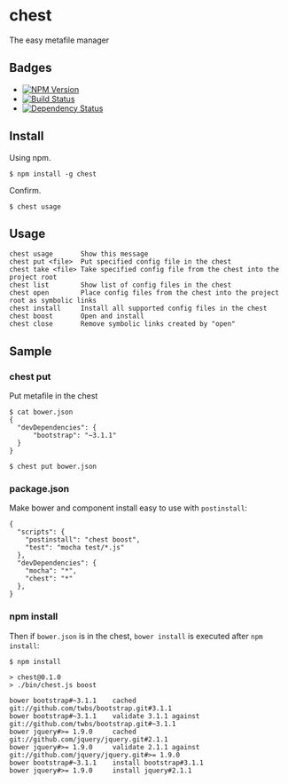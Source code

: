 # chest

The easy metafile manager

## Badges
+ [![NPM Version](http://img.shields.io/npm/v/chest.svg)](https://www.npmjs.org/package/chest)
+ [![Build Status](https://api.travis-ci.org/watilde/chest.svg)](https://travis-ci.org/watilde/chest)
+ [![Dependency Status](https://gemnasium.com/watilde/chest.svg)](https://gemnasium.com/watilde/chest)



## Install

Using npm.

    $ npm install -g chest

Confirm.

    $ chest usage

## Usage

    chest usage       Show this message
    chest put <file>  Put specified config file in the chest
    chest take <file> Take specified config file from the chest into the project root
    chest list        Show list of config files in the chest
    chest open        Place config files from the chest into the project root as symbolic links
    chest install     Install all supported config files in the chest
    chest boost       Open and install
    chest close       Remove symbolic links created by "open"

## Sample
### chest put <file>
Put metafile in the chest
```
$ cat bower.json
{
  "devDependencies": {
      "bootstrap": "~3.1.1"
  }
}

$ chest put bower.json
```

### package.json
Make bower and component install easy to use with `postinstall`:
```
{
  "scripts": {
    "postinstall": "chest boost",
    "test": "mocha test/*.js"
  },
  "devDependencies": {
    "mocha": "*",
    "chest": "*"
  },
}
```
### npm install
Then if `bower.json` is in the chest, `bower install` is executed after `npm install`:
```
$ npm install

> chest@0.1.0
> ./bin/chest.js boost

bower bootstrap#~3.1.1    cached git://github.com/twbs/bootstrap.git#3.1.1
bower bootstrap#~3.1.1    validate 3.1.1 against git://github.com/twbs/bootstrap.git#~3.1.1
bower jquery#>= 1.9.0     cached git://github.com/jquery/jquery.git#2.1.1
bower jquery#>= 1.9.0     validate 2.1.1 against git://github.com/jquery/jquery.git#>= 1.9.0
bower bootstrap#~3.1.1    install bootstrap#3.1.1
bower jquery#>= 1.9.0     install jquery#2.1.1
```
